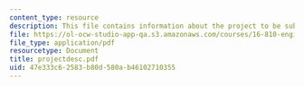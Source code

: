 ```yaml
---
content_type: resource
description: This file contains information about the project to be submitted.
file: https://ol-ocw-studio-app-qa.s3.amazonaws.com/courses/16-810-engineering-design-and-rapid-prototyping-january-iap-2005/47e333c62583b80d580ab46102710355_projectdesc.pdf
file_type: application/pdf
resourcetype: Document
title: projectdesc.pdf
uid: 47e333c6-2583-b80d-580a-b46102710355
---
```

